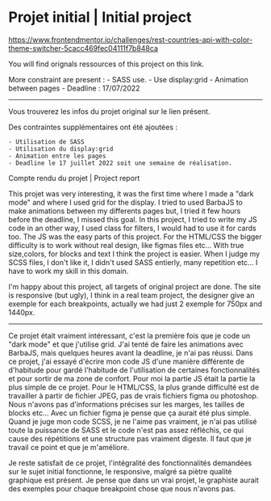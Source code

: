 # Projet initial | Initial project
https://www.frontendmentor.io/challenges/rest-countries-api-with-color-theme-switcher-5cacc469fec04111f7b848ca

You will find orignals ressources of this project on this link.

More constraint are present : 
    - SASS use. 
    - Use display:grid
    - Animation between pages
    - Deadline : 17/07/2022

-------------------------------------------

Vous trouverez les infos du projet original sur le lien présent.

Des contraintes supplémentaires ont été ajoutées : 

    - Utilisation de SASS  
    - Utilisation du display:grid
    - Animation entre les pages
    - Deadline le 17 juillet 2022 soit une semaine de réalisation.
    

Compte rendu du projet | Project report

This projet was very interesting, it was the first time where I made a "dark mode" and where I used grid for the display.
I tried to used BarbaJS to make animations between my differents pages but, I tried it few hours before the deadline, I missed this goal.
In this project, I tried to write my JS code in an other way, I used class for filters, I would had to use it for cards too.
The JS was the easy parts of this project.
For the HTML/CSS the bigger difficulty is to work without real design, like figmas files etc...
With true size,colors, for blocks and text I think the project is easier.
When I judge my SCSS files, I don't like it, I didn't used SASS entierly, many repetition etc... I have to work my skill in this domain.

I'm happy about this project, all targets of original project are done. 
The site is responsive (but ugly), I think in a real team project, the designer give an exemple for each breakpoints, actually we  had just 2 exemple for 750px and 1440px.

-------------------------------------------

Ce projet était vraiment intéressant, c'est la première fois que je code un "dark mode" et que j'utilise grid.
J'ai tenté de faire les animations avec BarbaJS, mais quelques heures avant la deadline, je n'ai pas réussi.
Dans ce projet, j'ai essayé d'écrire mon code JS d'une manière différente de d'habitude pour gardé l'habitude de l'utilisation de certaines fonctionnalités et pour sortir de ma zone de confort.
Pour moi la partie JS était la partie la plus simple de ce projet.
Pour le HTML/CSS, la plus grande difficulté est de travailler à partir de fichier JPEG, pas de vrais fichiers figma ou photoshop. 
Nous n'avons pas d'informations précises sur les marges, les tailles de blocks etc...
Avec un fichier figma je pense que ça aurait été plus simple.
Quand je juge mon code SCSS, je ne l'aime pas vraiment, je n'ai pas utilisé toute la puissance de SASS et le code n'est pas assez réfléchis, ce qui cause des répétitions et une structure pas vraiment digeste.
Il faut que je travail ce point et que je m'améliore.

Je reste satisfait de ce projet, l'intégralité des fonctionnalités demandées sur le sujet initial fonctionne, le responsive, malgré sa piètre qualité graphique est présent.
Je pense que dans un vrai projet, le graphiste aurait des exemples pour chaque breakpoint chose que nous n'avons pas.